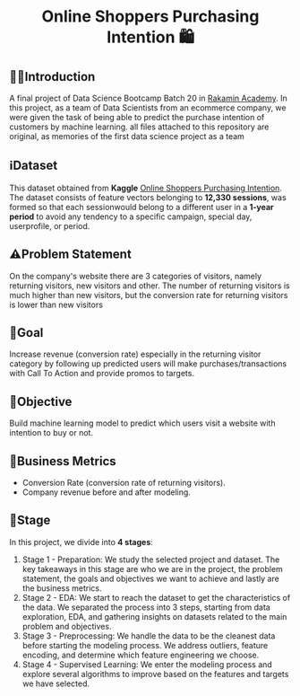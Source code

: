 <div align="center">
<h1>Online Shoppers Purchasing Intention 🛍️</h1>
</div>

## 💁‍♂️**Introduction**
A final project of Data Science Bootcamp Batch 20 in [Rakamin Academy](https://www.rakamin.com/). In this project, as a team of Data Scientists from an ecommerce company, we were given the task of being able to predict the purchase intention of customers by machine learning. all files attached to this repository are original, as memories of the first data science project as a team

## ℹ️**Dataset**
This dataset obtained from **Kaggle** [Online Shoppers Purchasing Intention](https://www.kaggle.com/datasets/imakash3011/online-shoppers-purchasing-intention-dataset). The dataset consists of feature vectors belonging to **12,330 sessions**, was formed so that each sessionwould belong to a different user in a **1-year period** to avoid
any tendency to a specific campaign, special day, userprofile, or period.

## ⚠️**Problem Statement**
On the company's website there are 3 categories of visitors, namely returning visitors, new visitors and other. The number of returning visitors is much higher than new visitors, but the conversion rate for returning visitors is lower than new visitors

## 🎯**Goal**
Increase revenue (conversion rate) especially in the returning visitor category by following up predicted users will make purchases/transactions with Call To Action and provide promos to targets.

## 🏹**Objective**
Build machine learning model to predict which users visit a website with intention to buy or not.

## 📌**Business Metrics**
- Conversion Rate (conversion rate of returning visitors).
- Company revenue before and after modeling.

## 👣**Stage**
In this project, we divide into **4 stages**:
1. Stage 1 - Preparation: We study the selected project and dataset. The key takeaways in this stage are who we are in the project, the problem statement, the goals and objectives we want to achieve and lastly are the business metrics.
2. Stage 2 - EDA: We start to reach the dataset to get the characteristics of the data. We separated the process into 3 steps, starting from data exploration, EDA, and gathering insights on datasets related to the main problem and objectives.
3. Stage 3 - Preprocessing: We handle the data to be the cleanest data before starting the modeling process. We address outliers, feature encoding, and determine which feature engineering we choose.
4. Stage 4 - Supervised Learning: We enter the modeling process and explore several algorithms to improve based on the features and targets we have selected.


